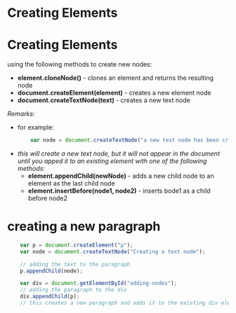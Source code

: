 # Creating Elements

# Creating Elements
using the following methods to create new nodes:
* __element.cloneNode()__ -  clones an element and returns the resulting node
* __document.createElement(element)__ - creates a new element node 
* __document.createTextNode(text)__ - creates a new text node

_Remarks_:
* for example:
    ```js
        var node = document.createTextNode("a new text node has been created successfully");
    ```
* _this will create a new text node, but it will not appear in the document until you apped it to an existing element with one of the following methods:_
    * __element.appendChild(newNode)__ - adds a new child node to an element as the last child node
    * __element.insertBefore(node1, node2)__ - inserts bode1 as a child before node2

# creating a new paragraph
```js
    var p = document.createElement("p"); 
    var node = document.createTextNode("Creating a text node");

    // adding the text to the paragraph
    p.appendChild(node);

    var div = document.getElementById("adding-nodes");
    // adding the paragraph to the div
    div.appendChild(p);
    // this creates a new paragraph and adds it to the existing div element on the page
```
